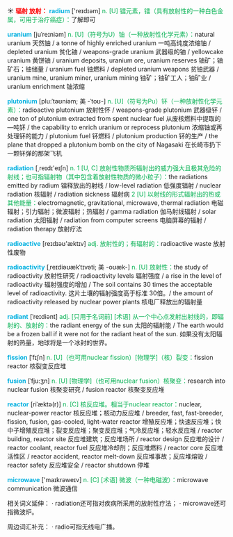 ☀ <font color="red">**辐射 放射：**</font>
<font color="sky blue">**radium**</font> ['reɪdɪəm] 
<font color="#00b050">n. [U] 镭元素，镭（具有放射性的一种白色金属，可用于治疗癌症）：</font>了解即可
      
<font color="sky blue">**uranium**</font> [juˈreɪniəm]
<font color="#00b050">n. [U]（符号为U）铀（一种放射性化学元素）：</font>natural uranium 天然铀 / a tonne of highly enriched uranium 一吨高纯度浓缩铀 / depleted uranium 贫化铀 / weapons-grade uranium 武器级的铀 / yellowcake uranium 黄饼铀 / uranium deposits, uranium ore, uranium reserves 铀矿；铀矿石；铀储量 / uranium fuel 铀燃料 / depleted uranium weapons 贫铀武器 / uranium mine, uranium miner, uranium mining 铀矿；铀矿工人；铀矿业 / uranium enrichment 铀浓缩

<font color="sky blue">**plutonium**</font> [plu:ˈtəʊniəm; 美 -ˈtoʊ-]
<font color="#00b050">n. [U]（符号为Pu）钚（一种放射性化学元素）：</font>radioactive plutonium 放射性怀 / weapons-grade plutonium 武器级钚 / one ton of plutonium extracted from spent nuclear fuel 从废核燃料中提取的—吨钚 / the capability to enrich uranium or reprocess plutonium 浓缩铀或再处理钚的能力 / plutonium fuel 钚燃料 / plutonium production 钚的生产 / the plane that dropped a plutonium bomb on the city of Nagasaki 在长崎市扔下一颗钚弹的那架飞机

<font color="sky blue">**radiation**</font> [͵reɪdɪ'eɪʃn] 
<font color="#00b050">n. 1 [U, C] 放射性物质所辐射出的威力强大且极其危险的射线；也可指辐射物（其中包含着放射性物质的微小粒子）：</font>the radiations emitted by radium 镭释放出的射线 / low-level radiation 低强度辐射 / nuclear radiation 核辐射 / radiation sickness 辐射病 <font color="#00b050">2 [U] 以射线的形式辐射出的热或其他能量：</font>electromagnetic, gravitational, microwave, thermal radiation 电磁辐射；引力辐射；微波辐射；热辐射 / gamma radiation 伽马射线辐射 / solar radiation 太阳辐射 / radiation from computer screens 电脑屏幕的辐射 / radiation therapy 放射疗法

<font color="sky blue">**radioactive**</font> [reɪdɪəʊ'æktɪv] 
<font color="#00b050">adj. 放射性的；有辐射的：</font>radioactive waste 放射性废物
                      
<font color="sky blue">**radioactivity**</font> [ˌreɪdiəʊækˈtɪvəti; 美 -oʊæk-]
<font color="#00b050">n. [U] 放射性：</font>the study of radioactivity 放射性研究 / radioactivity levels 辐射强度 / a rise in the level of radioactivity 辐射强度的增加 / The soil contains 30 times the acceptable level of radioactivity. 这片土壤的辐射强度高于标准 30倍。/ the amount of radioactivity released by nuclear power plants 核电厂释放出的辐射量

<font color="sky blue">**radiant**</font> [ˈreɪdiənt]
<font color="#00b050">adj. [只用于名词前] [术语] 从一个中心点发射出射线的，即辐射的、放射的：</font>the radiant energy of the sun 太阳的辐射能 / The earth would be a frozen ball if it were not for the radiant heat of the sun. 如果没有太阳辐射的热量，地球将是一个冰封的世界。           

<font color="sky blue">**fission**</font> [ˈfɪʃn]
<font color="#00b050">n. [U]（也可用nuclear fission）[物理学]（核）裂变：</font>fission reactor 核裂变反应堆
           
<font color="sky blue">**fusion**</font> [ˈfju:ʒn]
<font color="#00b050">n. [U] [物理学]（也可用nuclear fusion）核聚变：</font>research into nuclear fusion 核聚变研究 / fusion reactor 核聚变反应堆
           
<font color="sky blue">**reactor**</font> [riˈæktə(r)]
<font color="#00b050">n. [C] 核反应堆。相当于nuclear reactor：</font>nuclear, nuclear-power reactor 核反应堆；核动力反应堆 / breeder, fast, fast-breeder, fission, fusion, gas-cooled, light-water reactor 增殖反应堆；快速反应堆；快中子增殖反应堆；裂变反应堆；聚变反应堆；气冷反应堆；轻水反应堆 / reactor building, reactor site 反应堆建筑；反应堆场所 / reactor design 反应堆的设计 / reactor coolant, reactor fuel 反应堆冷却剂；反应堆燃料 / reactor core 反应堆活性区 / reactor accident, reactor melt-down 反应堆事故；反应堆熔毁 / reactor safety 反应堆安全 / reactor shutdown 停堆

<font color="sky blue">**microwave**</font> ['maɪkrəweɪv] 
<font color="#00b050">n. [C] [术语] 微波（一种电磁波）：</font>microwave communication 微波通信
 
相关词义延伸：
· radiation还可指对疾病所采用的放射性疗法；
· microwave还可指微波炉。

周边词汇补充：
· radio可指无线电广播。

